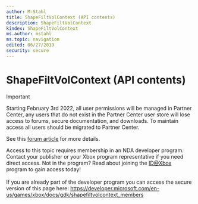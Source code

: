 ```yaml
---
author: M-Stahl
title: ShapeFiltVolContext (API contents)
description: ShapeFiltVolContext
kindex: ShapeFiltVolContext
ms.author: mstahl
ms.topic: navigation
edited: 06/27/2019
security: secure
---
```


# ShapeFiltVolContext (API contents)
> [!IMPORTANT]
> Starting February 3rd 2022, all user permissions will be managed in Partner Center, any users that do not exist in the Partner Center user store will lose access to forums, secure documentation, and downloads. To maintain access all users should be migrated to Partner Center. <p></p>See this <a href="https://forums.xboxlive.com/articles/132187/breaking-change-user-access-for-forums-secure-docu.html">forum article</a> for more details.  

 Access to this topic requires membership in an NDA developer program. Contact your publisher or your Xbox program representative if you need direct access. Not in the program? Read about joining the <a href="https://www.xbox.com/Developers/id">ID@Xbox</a> program to gain access today!  <br/><br/>If you are already part of the developer program you can access the secure version of this page here: <a target="_blank" href="https://developer.microsoft.com/en-us/games/xbox/docs/gdk/shapefiltvolcontext_members">https://developer.microsoft.com/en-us/games/xbox/docs/gdk/shapefiltvolcontext_members</a>